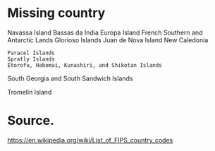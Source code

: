 # Missing country
Navassa Island
Bassas da India
Europa Island
French Southern and Antarctic Lands
Glorioso Islands
Juan de Nova Island
New Caledonia

	Paracel Islands
	Spratly Islands
	Etorofu, Habomai, Kunashiri, and Shikotan Islands

South Georgia and South Sandwich Islands

Tromelin Island

# Source.
https://en.wikipedia.org/wiki/List_of_FIPS_country_codes
